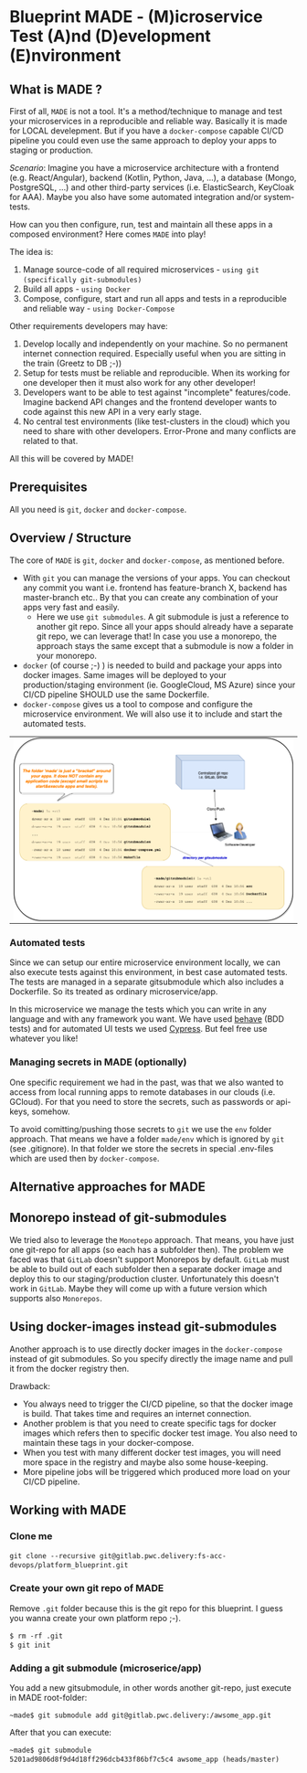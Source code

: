 # Blueprint MADE - (M)icroservice Test (A)nd (D)evelopment (E)nvironment

## What is MADE ?

First of all, `MADE` is not a tool. It's a method/technique to manage and test your microservices in a reproducible and reliable way. 
Basically it is made for LOCAL develepment. But if you have a `docker-compose` capable CI/CD pipeline you could even use the same approach to deploy your apps to staging or production.  

_Scenario_: Imagine you have a microservice architecture with a frontend (e.g. React/Angular), 
backend (Kotlin, Python, Java, ...), a database (Mongo, PostgreSQL, ...) and other third-party services (i.e. ElasticSearch, KeyCloak for AAA).
Maybe you also have some automated integration and/or system-tests.

How can you then configure, run, test and maintain all these apps in a composed environment?
Here comes `MADE` into play!

The idea is:

1. Manage source-code of all required microservices - `using git (specifically git-submodules)`
2. Build all apps - `using Docker`
3. Compose, configure, start and run all apps and tests in a reproducible and reliable way - `using Docker-Compose`

Other requirements developers may have:
1. Develop locally and independently on your machine. So no permanent internet connection required. Especially useful when you are sitting in the train (Greetz to DB ;-))
2. Setup for tests must be reliable and reproducible. When its working for one developer then it must also work for any other developer!
3. Developers want to be able to test against "incomplete" features/code. Imagine backend API changes and the frontend developer wants to code against this new API in a very early stage.
4. No central test environments (like test-clusters in the cloud) which you need to share with other developers. Error-Prone and many conflicts are related to that.

All this will be covered by MADE!

## Prerequisites

All you need is `git`, `docker` and `docker-compose`. 

## Overview / Structure
The core of `MADE` is `git`, `docker` and `docker-compose`, as mentioned before.

* With `git` you can manage the versions of your apps. You can checkout any commit you want i.e. frontend has feature-branch X, backend has master-branch etc.. 
By that you can create any combination of your apps very fast and easily. 
    * Here we use `git submodules`. A git submodule is just a reference to another git repo. 
    Since all your apps should already have a separate git repo, we can leverage that! In case you use a monorepo, the approach stays the same except that a submodule is now a folder in your monorepo.
* `docker` (of course ;-) ) is needed to build and package your apps into docker images. 
Same images will be deployed to your production/staging environment (ie. GoogleCloud, MS Azure) since your CI/CD pipeline SHOULD use the same Dockerfile.
* `docker-compose` gives us a tool to compose and configure the microservice environment. We will also use it to include and start the automated tests. 

<table><tr><td>
<img align="center" src="./docs/pics/overview_it_platform.png" width="800">
</td></tr></table>

### Automated tests

Since we can setup our entire microservice environment locally, we can also execute tests against this environment, in best case automated tests. 
The tests are managed in a separate gitsubmodule which also includes a Dockerfile. So its treated as ordinary microservice/app.

In this microservice we manage the tests which you can write in any language and with any framework you want. 
We have used  [behave](https://behave.readthedocs.io/en/latest/) (BDD tests) and for automated UI tests we used [Cypress](https://www.cypress.io/). But feel free use whatever you like!

### Managing secrets in MADE (optionally)
One specific requirement we had in the past, was that we also wanted to access from local running apps to remote databases in our clouds (i.e. GCloud).
For that you need to store the secrets, such as passwords or api-keys, somehow.

To avoid comitting/pushing those secrets to `git` we use the `env` folder approach. 
That means we have a folder `made/env` which is ignored by `git` (see .gitignore). 
In that folder we store the secrets in special .env-files which are used then by `docker-compose`.

## Alternative approaches for MADE

## Monorepo instead of git-submodules
We tried also to leverage the `Monotepo` approach. That means, you have just one git-repo for all apps (so each has a subfolder then).
The problem we faced was that `GitLab` doesn't support Monorepos by default. 
`GitLab` must be able to build out of each subfolder then a separate docker image and deploy this to our staging/production cluster.
Unfortunately this doesn't work in `GitLab`. Maybe they will come up with a future version which supports also `Monorepos`.

## Using docker-images instead git-submodules
Another approach is to use directly docker images in the `docker-compose` instead of git submodules. 
So you specify directly the image name and pull it from the docker registry then.

Drawback: 
* You always need to trigger the CI/CD pipeline, so that the docker image is build. That takes time and requires an internet connection.
* Another problem is that you need to create specific tags for docker images which refers then to specific docker test image. 
You also need to maintain these tags in your docker-compose.
* When you test with many different docker test images, you will need more space in the registry and maybe also some house-keeping.
* More pipeline jobs will be triggered which produced more load on your CI/CD pipeline.
## Working with MADE

### Clone me
```
git clone --recursive git@gitlab.pwc.delivery:fs-acc-devops/platform_blueprint.git
```

### Create your own git repo of MADE
Remove `.git` folder because this is the git repo for this blueprint. 
I guess you wanna create your own platform repo ;-).
```
$ rm -rf .git
$ git init
```

### Adding a git submodule (microserice/app)

You add a new gitsubmodule, in other words another git-repo, just execute in MADE root-folder:
```
~made$ git submodule add git@gitlab.pwc.delivery:/awsome_app.git
```
After that you can execute:
```
~made$ git submodule
5201ad9806d8f9d4d18ff296dcb433f86bf7c5c4 awsome_app (heads/master)
```
